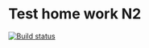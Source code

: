 # Test home work N2
[![Build status](https://ci.appveyor.com/api/projects/status/f2r1f5uj5hngoefp?svg=true)](https://ci.appveyor.com/project/nikitasmg/test-hw-2)

